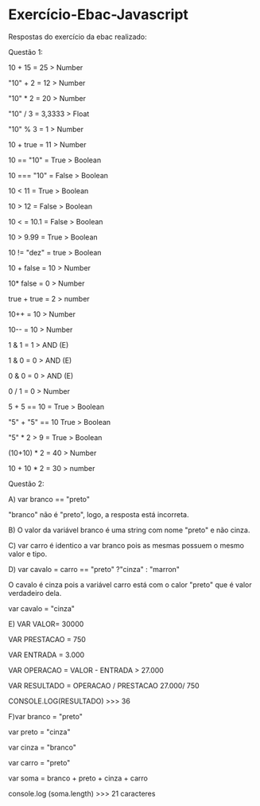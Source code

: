 # Exercício-Ebac-Javascript
Respostas do exercício da ebac realizado:


Questão 1:

10 + 15 = 25 > Number

"10" + 2 = 12 > Number

"10" * 2 = 20 > Number

"10" / 3 = 3,3333 > Float

"10" % 3 = 1 > Number

10 + true = 11 > Number

10 == "10" = True > Boolean

10 === "10" = False > Boolean

10 < 11 = True > Boolean

10 > 12 = False > Boolean

10 < = 10.1 = False > Boolean

10 > 9.99 = True > Boolean

10 != "dez" = true > Boolean

10 + false = 10 > Number

10* false = 0 > Number

true + true = 2 > number

10++ = 10 > Number

10-- = 10 > Number

1 & 1 = 1 > AND (E) 

1 & 0 = 0 > AND (E) 

0 & 0 = 0 > AND (E)

0 / 1 = 0 > Number

5 + 5 == 10 = True > Boolean

"5" + "5" == 10 True > Boolean

"5" * 2 > 9 = True > Boolean

(10+10) * 2 = 40 > Number

10 + 10 * 2 = 30 > number



Questão 2:

A) var branco == "preto"

"branco" não é "preto", logo, a resposta está incorreta.

B) O valor da variável branco é uma string com nome "preto" e não cinza.

C) var carro é identico a var branco pois as mesmas possuem o mesmo valor e tipo.

D) var cavalo = carro == "preto" ?"cinza" : "marron"

O cavalo é cinza pois a variável carro está com o calor "preto" que é valor verdadeiro dela.

var cavalo = "cinza"

E) VAR VALOR= 30000

VAR PRESTACAO = 750

VAR ENTRADA = 3.000

VAR OPERACAO = VALOR - ENTRADA > 27.000

VAR RESULTADO = OPERACAO / PRESTACAO 27.000/ 750

CONSOLE.LOG(RESULTADO) >>> 36

F)var branco = "preto"

var preto = "cinza"

var cinza = "branco"

var carro = "preto"

var soma = branco + preto + cinza + carro

console.log (soma.length) >>> 21 caracteres


